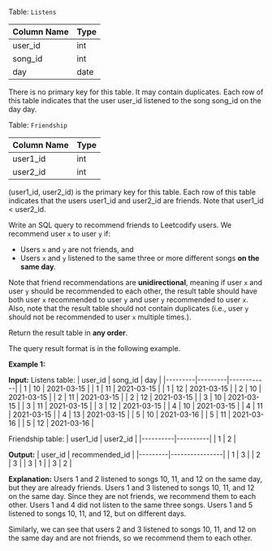 ﻿
Table:  `Listens`

| Column Name | Type |
|-------------|------|
| user_id     | int  |
| song_id     | int  |
| day         | date |

There is no primary key for this table. It may contain duplicates.
Each row of this table indicates that the user user_id listened to the song song_id on the day day.

Table:  `Friendship`

| Column Name | Type |
|-------------|------|
| user1_id    | int  |
| user2_id    | int  |

(user1_id, user2_id) is the primary key for this table.
Each row of this table indicates that the users user1_id and user2_id are friends.
Note that user1_id < user2_id.

Write an SQL query to recommend friends to Leetcodify users. We recommend user  `x`  to user  `y`  if:

-   Users  `x`  and  `y`  are not friends, and
-   Users  `x`  and  `y`  listened to the same three or more different songs  **on the same day**.

Note that friend recommendations are  **unidirectional**, meaning if user  `x`  and user  `y`  should be recommended to each other, the result table should have both user  `x`  recommended to user  `y`  and user  `y`  recommended to user  `x`. Also, note that the result table should not contain duplicates (i.e., user  `y`  should not be recommended to user  `x`  multiple times.).

Return the result table in  **any order**.

The query result format is in the following example.

**Example 1:**

**Input:** 
Listens table:
| user_id | song_id | day        |
|---------|---------|------------|
| 1       | 10      | 2021-03-15 |
| 1       | 11      | 2021-03-15 |
| 1       | 12      | 2021-03-15 |
| 2       | 10      | 2021-03-15 |
| 2       | 11      | 2021-03-15 |
| 2       | 12      | 2021-03-15 |
| 3       | 10      | 2021-03-15 |
| 3       | 11      | 2021-03-15 |
| 3       | 12      | 2021-03-15 |
| 4       | 10      | 2021-03-15 |
| 4       | 11      | 2021-03-15 |
| 4       | 13      | 2021-03-15 |
| 5       | 10      | 2021-03-16 |
| 5       | 11      | 2021-03-16 |
| 5       | 12      | 2021-03-16 |

Friendship table:
| user1_id | user2_id |
|----------|----------|
| 1        | 2        |

**Output:** 
| user_id | recommended_id |
|---------|----------------|
| 1       | 3              |
| 2       | 3              |
| 3       | 1              |
| 3       | 2              |

**Explanation:** 
Users 1 and 2 listened to songs 10, 11, and 12 on the same day, but they are already friends.
Users 1 and 3 listened to songs 10, 11, and 12 on the same day. Since they are not friends, we recommend them to each other.
Users 1 and 4 did not listen to the same three songs.
Users 1 and 5 listened to songs 10, 11, and 12, but on different days.

Similarly, we can see that users 2 and 3 listened to songs 10, 11, and 12 on the same day and are not friends, so we recommend them to each other.
